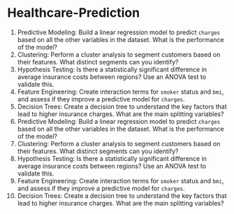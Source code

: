 # Healthcare-Prediction
1. Predictive Modeling: Build a linear regression model to predict `charges` based on all the other variables in the dataset. What is the performance of the model?
2. Clustering: Perform a cluster analysis to segment customers based on their features. What distinct segments can you identify?
3. Hypothesis Testing: Is there a statistically significant difference in average insurance costs between regions? Use an ANOVA test to validate this.
4. Feature Engineering: Create interaction terms for `smoker` status and `bmi`, and assess if they improve a predictive model for `charges`.
5. Decision Trees: Create a decision tree to understand the key factors that lead to higher insurance charges. What are the main splitting variables?
1. Predictive Modeling: Build a linear regression model to predict `charges` based on all the other variables in the dataset. What is the performance of the model?
2. Clustering: Perform a cluster analysis to segment customers based on their features. What distinct segments can you identify?
3. Hypothesis Testing: Is there a statistically significant difference in average insurance costs between regions? Use an ANOVA test to validate this.
4. Feature Engineering: Create interaction terms for `smoker` status and `bmi`, and assess if they improve a predictive model for `charges`.
5. Decision Trees: Create a decision tree to understand the key factors that lead to higher insurance charges. What are the main splitting variables?
